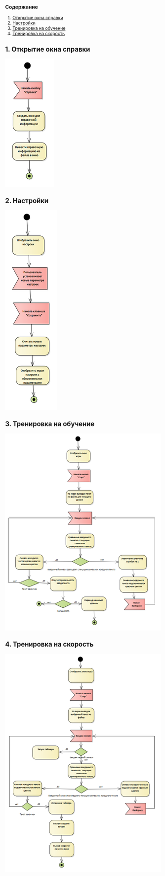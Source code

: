 ### Содержание
1. [Открытие окна справки](#1) <br>
2. [Настройки](#2) <br>
3. [Тренировка на обучение](#3)<br>
4. [Тренировка на скорость](#3)<br>

## 1. Открытие окна справки <a name="1"></a>
![Окно справки](https://github.com/AnastasiaKviatsinskaya/tritpo/blob/master/Diagrams/Activity/Reference.png) <br/>

## 2. Настройки <a name="2"></a>
![Настройки](https://github.com/AnastasiaKviatsinskaya/tritpo/blob/master/Diagrams/Activity/Settings.png) <br/>

## 3. Тренировка на обучение <a name="3"></a>
![Обучение](https://github.com/AnastasiaKviatsinskaya/tritpo/blob/master/Diagrams/Activity/TrainingForLearning.png) <br/>

## 4. Тренировка на скорость <a name="4"></a>
![Скорость](https://github.com/AnastasiaKviatsinskaya/tritpo/blob/master/Diagrams/Activity/TrainingForSpeed.png) <br/>
